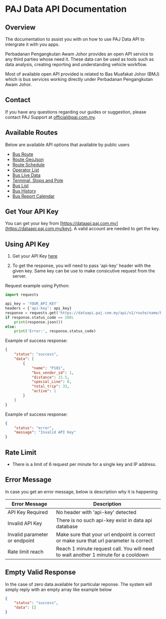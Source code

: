 # PAJ Data API Documentation

## Overview
The documentation to assist you with on how to use PAJ Data API to intergrate it with you apps. 

Perbadanan Pengangkutan Awam Johor provides an open API service to any third parties whose need it. These data can be used as tools such as data analysis, creating reporting and understanding vehicle workflow.

Most of available open API provided is related to Bas Muafakat Johor (BMJ) which is bus services working directly under Perbadanan Pengangkutan Awam Johor.

## Contact

If you have any questions regarding our guides or suggestion, please contact PAJ Support at official@paj.com.my.

## Available Routes

Below are available API options that available by public users

- [Bus Route](/netverify/netverify-web-v4.md)
- [Route GeoJson](/netverify/performNetverify.md)
- [Route Schedule](/netverify/performNetverify.md)
- [Operator List](/netverify/performNetverify.md)
- [Bus Live Data](/netverify/performNetverify.md)
- [Terminal, Stops and Pole](/netverify/performNetverify.md)
- [Bus List](/netverify/performNetverify.md)
- [Bus History](/netverify/performNetverify.md)
- [Bus Report Calendar](/netverify/performNetverify.md)


## Get Your API Key

You can get your key from [https://dataapi.paj.com.my](https://dataapi.paj.com.my/key). A valid account are needed to get the key.

## Using API Key

1. Get your API Key [here](https://dataapi.paj.com.my/key)

2. To get the response, you will need to pass 'api-key' header with the given key. Same key can be use to make consicutive request from the server.

Request example using Python:
```python
import requests

api_key = 'YOUR_API_KEY'
headers = {'api-key': api_key}
response = requests.get('https://dataapi.paj.com.my/api/v1/route/name/P101', headers=headers)
if response.status_code == 200:
    print(response.json())
else:
    print('Error:', response.status_code)
```

Example of success response:
```json
{
    "status": "success",
    "data": [
        {
            "name": "P101",
            "bus_vendor_id": 1,
            "distance": 21.5,
            "special_Line": 0,
            "total_trip": 33,
            "active": 1
        }
    ]
}
```

Example of success response:
```json
{
    "status": "error",
    "message": "Invalid API Key"
}
```

## Rate Limit
- There is a limit of 6 request per minute for a single key and IP address.

## Error Message

In case you get an error message, below is description why it is happening

| Error Message     | Description                                                  |
| ----------------  | ------------------------------------------------------------ |
| API Key Required  | No header with 'api-key' detected |
| Invalid API Key   | There is no such api-key exist in data api database        |
| Invalid parameter or endpoint | Make sure that your url endpoint is correct or make sure that url parameter is correct |
| Rate limit reach | Reach 1 minute request call. You will need to wait another 1 minute for a cooldown |

## Empty Valid Response
In the case of zero data available for particular reponse. The system will simply reply with an empty array like example below
```json
{
    "status": "success",
    "data": []
}
```



